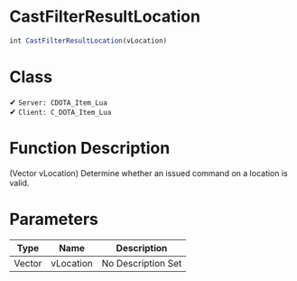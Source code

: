 # CastFilterResultLocation
```js
int CastFilterResultLocation(vLocation)
```
# Class
✔ `Server: CDOTA_Item_Lua`  
✔ `Client: C_DOTA_Item_Lua`  

# Function Description
(Vector vLocation) Determine whether an issued command on a location is valid.
# Parameters
Type|Name|Description
--|--|--
Vector|vLocation|No Description Set
